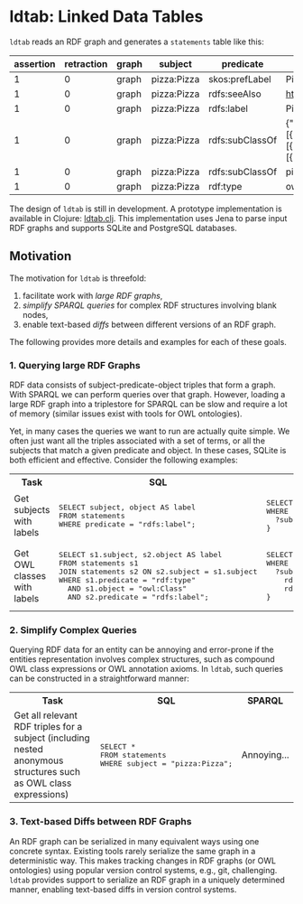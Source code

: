 # ldtab: Linked Data Tables

`ldtab` reads an RDF graph and generates a `statements` table like this:

assertion | retraction | graph | subject     | predicate       | object   | datatype | annotation
----------|------------|-------|-------------|-----------------|----------|----------|------------
1         | 0          | graph | pizza:Pizza | skos:prefLabel  | Pizza    | @en	     | 
1         | 0          | graph | pizza:Pizza | rdfs:seeAlso    | <https://en.wikipedia.org/wiki/Pizza> | _IRI	|
1         | 0          | graph | pizza:Pizza | rdfs:label      | Pizza | @en	|
1         | 0          | graph | pizza:Pizza | rdfs:subClassOf | {"owl:onProperty":[{"datatype":"_IRI","object":"pizza:hasBase"}],"owl:someValuesFrom":[{"datatype":"_IRI","object":"pizza:PizzaBase"}],"rdf:type":[{"datatype":"_IRI","object":"owl:Restriction"}]} | _JSON	 | 
1         | 0          | graph | pizza:Pizza | rdfs:subClassOf | pizza:Food | _IRI	|
1         | 0          | graph | pizza:Pizza | rdf:type        | owl:Class | _IRI |


The design of `ldtab` is still in development. 
A prototype implementation is available in Clojure: [ldtab.clj](https://github.com/ontodev/ldtab.clj).
This implementation uses Jena to parse input RDF graphs and supports SQLite and PostgreSQL databases.

## Motivation

The motivation for `ldtab` is threefold:

1. facilitate work with *large RDF graphs*,
2. *simplify SPARQL queries* for complex RDF structures involving blank nodes,
3. enable text-based *diffs* between different versions of an RDF graph.

The following provides more details and examples for each of these goals. 

### 1. Querying large RDF Graphs 

RDF data consists of subject-predicate-object triples that form a graph.
With SPARQL we can perform queries over that graph.
However, loading a large RDF graph into a triplestore for SPARQL can be slow and require a lot of memory (similar issues exist with tools for OWL ontologies).

Yet, in many cases the queries we want to run are actually quite simple.
We often just want all the triples associated with a set of terms,
or all the subjects that match a given predicate and object.
In these cases, SQLite is both efficient and effective.
Consider the following examples:

<table>
  <tr>
    <th>Task</th>
    <th>SQL</th>
    <th>SPARQL</th>
  </tr>

  <tr>
    <td>Get subjects with labels</td>
    <td>
      <pre lang="sql">SELECT subject, object AS label
FROM statements
WHERE predicate = "rdfs:label";</pre>
    </td>
    <td>
      <pre lang="sparql">SELECT ?subject, ?label
WHERE {
  ?subject rdfs:label ?label .
}</pre>
    </td>
  </tr>

  <tr>
    <td>Get OWL classes with labels</td>
    <td>
      <pre lang="sql">SELECT s1.subject, s2.object AS label
FROM statements s1
JOIN statements s2 ON s2.subject = s1.subject
WHERE s1.predicate = "rdf:type"
  AND s1.object = "owl:Class"
  AND s2.predicate = "rdfs:label";</pre>
    </td>
    <td>
      <pre lang="sparql">SELECT ?subject, ?label
WHERE {
  ?subject
    rdf:type owl:Class ;
    rdfs:label ?label .
}</pre>
    </td>
  </tr>
</table>

### 2. Simplify Complex Queries 

Querying RDF data for an entity can be annoying and error-prone
if the entities representation involves complex structures, such as compound OWL class expressions or OWL annotation axioms.
In `ldtab`, such queries can be constructed in a straightforward manner:

<table>
  <tr>
    <th>Task</th>
    <th>SQL</th>
    <th>SPARQL</th>
  </tr>

  <tr>
    <td>Get all relevant RDF triples for a subject (including nested anonymous structures such as OWL class expressions)</td>
    <td>
      <pre lang="sql">SELECT *
FROM statements
WHERE subject = "pizza:Pizza";</pre>
    </td>
    <td>
    Annoying...
    </td>
  </tr>
</table>

### 3. Text-based Diffs between RDF Graphs

An RDF graph can be serialized in many equivalent ways using one concrete syntax.
Existing tools rarely serialize the same graph in a deterministic way.
This makes tracking changes in RDF graphs (or OWL ontologies) using popular version control systems, e.g., git, challenging.
`ldtab` provides support to serialize an RDF graph in a uniquely determined manner, enabling text-based diffs in version control systems.
